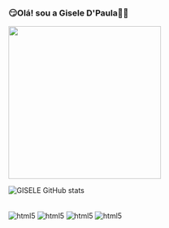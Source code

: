 ### 😏Olá! sou a Gisele D'Paula🤜🤛

<div aling="center">
<img src="https://user-images.githubusercontent.com/126036479/220813025-3d497b67-05bc-47eb-ae58-79d00d06ee02.PNG" width="300px" />
</div>





![GISELE GitHub stats](https://github-readme-stats.vercel.app/api?username=GISELE&show_icons=true&theme=radical)


<div style="display: inline_block"><br/>
<img align="center" alt="html5" src="https://img.shields.io/badge/HTML-239120?style=for-the-badge&logo=html5&logoColor=white" />
<img align="center" alt="html5" src="https://img.shields.io/badge/JavaScript-F7DF1E?style=for-the-badge&logo=javascript&logoColor=black" />
<img align="center" alt="html5" src="https://img.shields.io/badge/CSS-239120?&style=for-the-badge&logo=css3&logoColor=white" />
<img align="center" alt="html5" src="https://img.shields.io/badge/PHP-777BB4?style=for-the-badge&logo=php&logoColor=white" />
</div>

